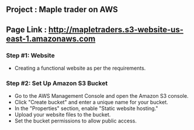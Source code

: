 ## Project : Maple trader on AWS

## Page Link : http://mapletraders.s3-website-us-east-1.amazonaws.com


### Step #1:  Website
- Creating a functional website as per the requirements.

### Step #2: Set Up Amazon S3 Bucket
- Go to the AWS Management Console and open the Amazon S3 console.
- Click "Create bucket" and enter a unique name for your bucket.
- In the "Properties" section, enable "Static website hosting."
- Upload your website files to the bucket.
- Set the bucket permissions to allow public access.